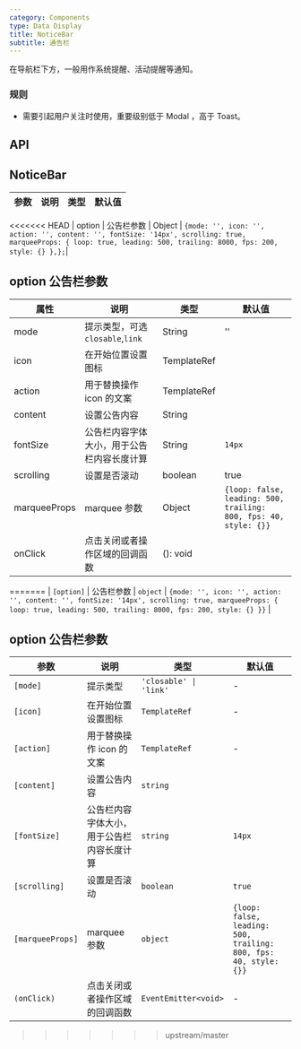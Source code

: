 ```yaml
---
category: Components
type: Data Display
title: NoticeBar
subtitle: 通告栏
---
```


在导航栏下方，一般用作系统提醒、活动提醒等通知。

### 规则
- 需要引起用户关注时使用，重要级别低于 Modal ，高于 Toast。

## API

## NoticeBar
参数 | 说明 | 类型 | 默认值
----|-----|------|------
<<<<<<< HEAD
| option | 公告栏参数 | Object | `{mode: '', icon: '', action: '', content: '', fontSize: '14px', scrolling: true, marqueeProps: { loop: true, leading: 500, trailing: 8000, fps: 200, style: {} },};`|

## option 公告栏参数
属性 | 说明 | 类型 | 默认值
----|-----|------|------
| mode    | 提示类型，可选 `closable`,`link`   | String |  ''  |
| icon    | 在开始位置设置图标  |  TemplateRef | |
| action | 用于替换操作 icon 的文案 | TemplateRef | <span> </span> |
| content | 设置公告内容 | String| |
| fontSize| 公告栏内容字体大小，用于公告栏内容长度计算 | String | `14px` |
| scrolling| 设置是否滚动 | boolean | true |
| marqueeProps | marquee 参数       | Object | `{loop: false, leading: 500, trailing: 800, fps: 40, style: {}}`  |
| onClick | 点击关闭或者操作区域的回调函数        | (): void | <span> </span> |
=======
| `[option]` | 公告栏参数 | `object` | `{mode: '', icon: '', action: '', content: '', fontSize: '14px', scrolling: true, marqueeProps: { loop: true, leading: 500, trailing: 8000, fps: 200, style: {} }}` |

## option 公告栏参数
参数 | 说明 | 类型 | 默认值
----|-----|------|------
| `[mode]` | 提示类型 | `'closable' \| 'link'` | - |
| `[icon]` | 在开始位置设置图标 | `TemplateRef` | - |
| `[action]` | 用于替换操作 icon 的文案 | `TemplateRef` | - |
| `[content]` | 设置公告内容 | `string`| |
| `[fontSize]`| 公告栏内容字体大小，用于公告栏内容长度计算 | `string` | `14px` |
| `[scrolling]`| 设置是否滚动 | `boolean` | `true` |
| `[marqueeProps]` | marquee 参数 | `object` | `{loop: false, leading: 500, trailing: 800, fps: 40, style: {}}` |
| `(onClick)` | 点击关闭或者操作区域的回调函数 | `EventEmitter<void>` | - |
>>>>>>> upstream/master
